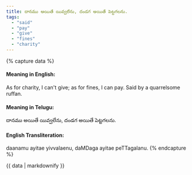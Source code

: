 ```yaml
---
title: దానము అయితే యివ్వలేను, దండగ అయితే పెట్టగలను.
tags:
  - "said"
  - "pay"
  - "give"
  - "fines"
  - "charity"
---
```


{% capture data %}
#### Meaning in English:
As for charity, I can't give; as for fines, I can pay.
Said by a quarrelsome ruffan.

#### Meaning in Telugu:
దానము అయితే యివ్వలేను, దండగ అయితే పెట్టగలను.

#### English Transliteration:
daanamu ayitae yivvalaenu, daMDaga ayitae peTTagalanu.
{% endcapture %}

<div class="notice">{{ data | markdownify }}</div>

